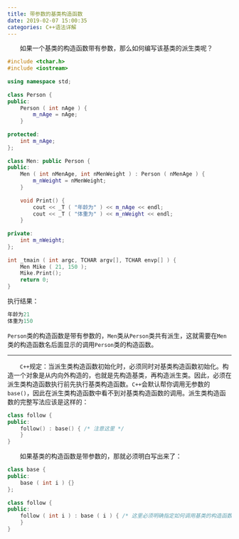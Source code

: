 ```yaml
---
title: 带参数的基类构造函数
date: 2019-02-07 15:00:35
categories: C++语法详解
---
```

&emsp;&emsp;如果一个基类的构造函数带有参数，那么如何编写该基类的派生类呢？

``` cpp
#include <tchar.h>
#include <iostream>
​
using namespace std;
​
class Person {
public:
    Person ( int nAge ) {
        m_nAge = nAge;
    }
​
protected:
    int m_nAge;
};
​
class Men: public Person {
public:
    Men ( int nMenAge, int nMenWeight ) : Person ( nMenAge ) {
        m_nWeight = nMenWeight;
    }
​
    void Print() {
        cout << _T ( "年龄为" ) << m_nAge << endl;
        cout << _T ( "体重为" ) << m_nWeight << endl;
    }
​
private:
    int m_nWeight;
};
​
int _tmain ( int argc, TCHAR argv[], TCHAR envp[] ) {
    Men Mike ( 21, 150 );
    Mike.Print();
    return 0;
}
```

执行结果：

``` cpp
年龄为21
体重为150
```

`Person`类的构造函数是带有参数的，`Men`类从`Person`类共有派生，这就需要在`Men`类的构造函数名后面显示的调用`Person`类的构造函数。

---

&emsp;&emsp;`C++`规定：当派生类构造函数初始化时，必须同时对基类构造函数初始化。构造一个对象是从内向外构造的，也就是先构造基类，再构造派生类。因此，必须在派生类构造函数执行前先执行基类构造函数。`C++`会默认帮你调用无参数的`base()`，因此在派生类构造函数中看不到对基类构造函数的调用。派生类构造函数的完整写法应该是这样的：

``` cpp
class follow {
public:
    follow() : base() { /* 注意这里 */
    }
}
```

&emsp;&emsp;如果基类的构造函数是带参数的，那就必须明白写出来了：

``` cpp
class base {
public:
    base ( int i ) {}
};
​
class follow {
public:
    follow ( int i ) : base ( i ) { /* 这里必须明确指定如何调用基类的构造函数 */
    }
}
```